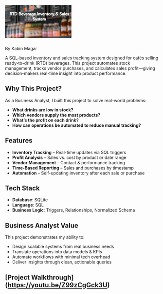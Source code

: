 # ![cafe](CAFE.PNG)

By Kabin Magar

A SQL-based inventory and sales tracking system designed for cafés selling ready-to-drink (RTD) beverages. This project automates stock management, tracks vendor purchases, and calculates sales profit—giving decision-makers real-time insight into product performance.

##  Why This Project?

As a Business Analyst, I built this project to solve real-world problems:
- **What drinks are low in stock?**
- **Which vendors supply the most products?**
- **What’s the profit on each drink?**
- **How can operations be automated to reduce manual tracking?**

##  Features

-  **Inventory Tracking** – Real-time updates via SQL triggers  
-  **Profit Analysis** – Sales vs. cost by product or date range  
-  **Vendor Management** – Contact & performance tracking  
-  **Time-Based Reporting** – Sales and purchases by timestamp  
-  **Automation** – Self-updating inventory after each sale or purchase

##  Tech Stack

- **Database**: SQLite  
- **Language**: SQL  
- **Business Logic**: Triggers, Relationships, Normalized Schema

##  Business Analyst Value

This project demonstrates my ability to:
- Design scalable systems from real business needs  
- Translate operations into data models & KPIs  
- Automate workflows with minimal tech overhead  
- Deliver insights through clean, actionable queries

##  [Project Walkthrough] (https://youtu.be/Z99zCgGck3U) 
